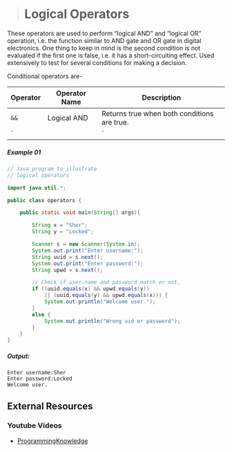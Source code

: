 ># Logical Operators

These operators are used to perform “logical AND” and “logical OR” operation, i.e. the function similar to AND gate and OR gate in digital electronics. One thing to keep in mind is the second condition is not evaluated if the first one is false, i.e. it has a short-circuiting effect. Used extensively to test for several conditions for making a decision.

Conditional operators are-

|Operator|Operator Name|Description|
|---|---|---|
|`&&`|Logical AND|Returns true when both conditions are true.|
|`||`|Logical OR|Returns true if at least one condition is true.|

##### Example 01

```java
// Java program to illustrate 
// logical operators 

import java.util.*; 

public class operators {   

	public static void main(String[] args){

		String x = "Sher"; 
		String y = "Locked"; 

		Scanner s = new Scanner(System.in); 
		System.out.print("Enter username:"); 
		String uuid = s.next(); 
		System.out.print("Enter password:"); 
		String upwd = s.next(); 

		// Check if user-name and password match or not. 
		if ((uuid.equals(x) && upwd.equals(y)) 
			|| (uuid.equals(y) && upwd.equals(x))) { 
			System.out.println("Welcome user."); 
		} 
		else { 
			System.out.println("Wrong uid or password"); 
		} 
	} 
} 
```

##### Output:

	Enter username:Sher   
	Enter password:Locked   
	Welcome user.

## External Resources

### Youtube Videos

* [ProgrammingKnowledge](https://www.youtube.com/watch?v=HBnB69yFf_4&list=PLS1QulWo1RIbfTjQvTdj8Y6yyq4R7g-Al&index=9)